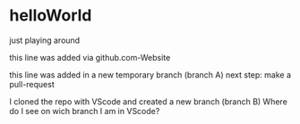 # helloWorld
just playing around

this line was added via github.com-Website

this line was added in a new temporary branch (branch A)
next step: make a pull-request

I cloned the repo with VScode and created a new branch (branch B)
Where do I see on wich branch I am in VScode?
